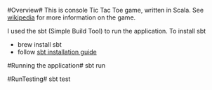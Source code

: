 
#Overview#
This is console Tic Tac Toe game, written in Scala. See [wikipedia](http://en.wikipedia.org/wiki/Tic-tac-toe) for more information on the game. 

I used the sbt (Simple Build Tool) to run the application. To install sbt
 - brew install sbt
 - follow [sbt installation guide](http://www.scala-sbt.org/release/docs/Getting-Started/Setup.html)

#Running the application#
sbt run

#RunTesting#
sbt test
